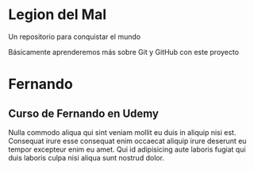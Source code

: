 # Legion del Mal
Un repositorio para conquistar el mundo

Básicamente aprenderemos más sobre Git y GitHub con este proyecto


# Fernando


## Curso de Fernando en Udemy


Nulla commodo aliqua qui sint veniam mollit eu duis in aliquip nisi est. Consequat irure esse consequat enim occaecat aliquip irure deserunt eu tempor excepteur enim eu amet. Qui id adipisicing aute laboris fugiat qui duis laboris culpa nisi aliqua sunt nostrud dolor.
